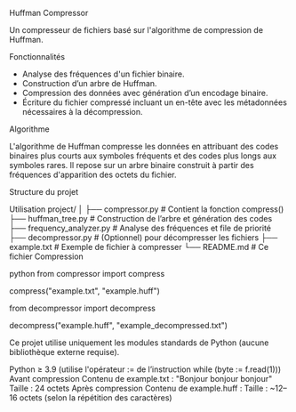 Huffman Compressor

Un compresseur de fichiers basé sur l'algorithme de compression de Huffman.

Fonctionnalités

- Analyse des fréquences d'un fichier binaire.
- Construction d’un arbre de Huffman.
- Compression des données avec génération d’un encodage binaire.
- Écriture du fichier compressé incluant un en-tête avec les métadonnées nécessaires à la décompression.

Algorithme

L'algorithme de Huffman compresse les données en attribuant des codes binaires plus courts aux symboles fréquents et des codes plus longs aux symboles rares. Il repose sur un arbre binaire construit à partir des fréquences d'apparition des octets du fichier.

Structure du projet


Utilisation
project/
│
├── compressor.py # Contient la fonction compress()
├── huffman_tree.py # Construction de l’arbre et génération des codes
├── frequency_analyzer.py # Analyse des fréquences et file de priorité
├── decompressor.py # (Optionnel) pour décompresser les fichiers
├── example.txt # Exemple de fichier à compresser
└── README.md # Ce fichier
Compression

python
from compressor import compress

compress("example.txt", "example.huff")

from decompressor import decompress

decompress("example.huff", "example_decompressed.txt")

Ce projet utilise uniquement les modules standards de Python (aucune bibliothèque externe requise).

Python ≥ 3.9 (utilise l'opérateur := de l’instruction while (byte := f.read(1)))
Avant compression
Contenu de example.txt :
"Bonjour bonjour bonjour"
Taille : 24 octets
Après compression
Contenu de example.huff :
Taille : ~12–16 octets (selon la répétition des caractères)
